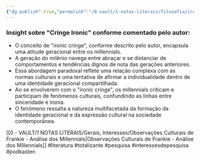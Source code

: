 ```yaml
---
{"dg-publish":true,"permalink":"/0-vault/1-notas-literais/filosofia/ironic-cringe/","tags":["literatura","totalizante","pesquisa","interessesdepesquisa","podkasten"],"dgHomeLink":true,"dgShowLocalGraph":true,"dgShowFileTree":true,"dgEnableSearch":true,"noteIcon":""}
---
```


### Insight sobre "Cringe Ironic" conforme comentado pelo autor:

- O conceito de "ironic cringe", conforme descrito pelo autor, encapsula uma atitude geracional entre os millennials.
- A geração do milênio navega entre abraçar e se distanciar de comportamentos e tendências dignos de nota das gerações anteriores.
- Essa abordagem paradoxal reflete uma relação complexa com as normas culturais e uma tentativa de afirmar a individualidade dentro de uma identidade geracional compartilhada.
- Ao se envolverem com o "ironic cringe", os millennials criticam e participam de fenômenos culturais, confundindo as linhas entre sinceridade e ironia.
- O fenômeno ressalta a natureza multifacetada da formação da identidade geracional e da expressão cultural na sociedade contemporânea.

[[0 - VAULT/1 NOTAS LITERAIS/Gerais, Interesses/Observações Culturais de Frankie - Análise dos Millennials\|Observações Culturais de Frankie - Análise dos Millennials]]
#literatura #totalizante #pesquisa #interessesdepesquisa #podkasten
